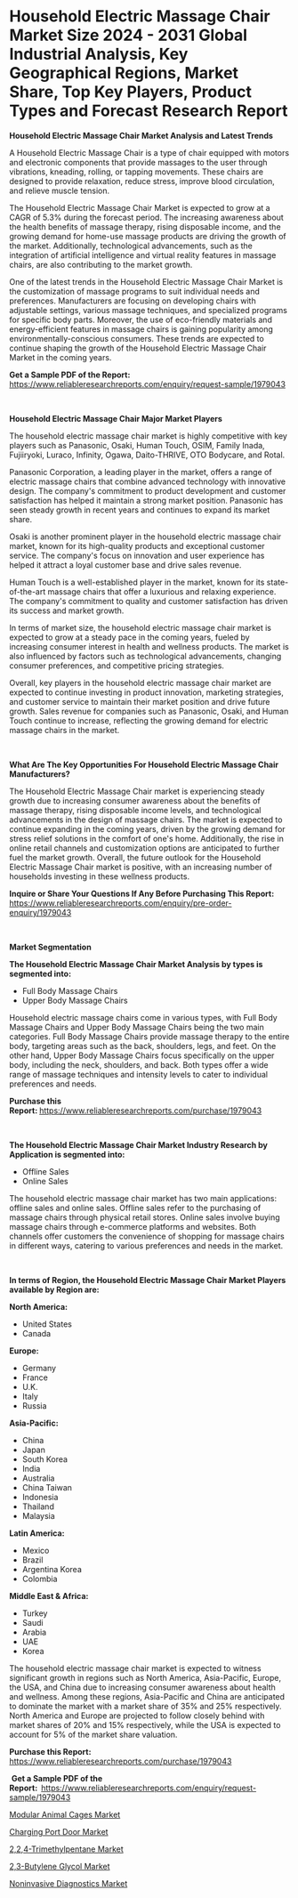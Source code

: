 <p><h1>Household Electric Massage Chair Market Size 2024 - 2031 Global Industrial Analysis, Key Geographical Regions, Market Share, Top Key Players, Product Types and Forecast Research Report</h1></p><p><strong>Household Electric Massage Chair Market Analysis and Latest Trends</strong></p>
<p><p>A Household Electric Massage Chair is a type of chair equipped with motors and electronic components that provide massages to the user through vibrations, kneading, rolling, or tapping movements. These chairs are designed to provide relaxation, reduce stress, improve blood circulation, and relieve muscle tension.</p><p>The Household Electric Massage Chair Market is expected to grow at a CAGR of 5.3% during the forecast period. The increasing awareness about the health benefits of massage therapy, rising disposable income, and the growing demand for home-use massage products are driving the growth of the market. Additionally, technological advancements, such as the integration of artificial intelligence and virtual reality features in massage chairs, are also contributing to the market growth.</p><p>One of the latest trends in the Household Electric Massage Chair Market is the customization of massage programs to suit individual needs and preferences. Manufacturers are focusing on developing chairs with adjustable settings, various massage techniques, and specialized programs for specific body parts. Moreover, the use of eco-friendly materials and energy-efficient features in massage chairs is gaining popularity among environmentally-conscious consumers. These trends are expected to continue shaping the growth of the Household Electric Massage Chair Market in the coming years.</p></p>
<p><strong>Get a Sample PDF of the Report:&nbsp;</strong> <a href="https://www.reliableresearchreports.com/enquiry/request-sample/1979043">https://www.reliableresearchreports.com/enquiry/request-sample/1979043</a></p>
<p>&nbsp;</p>
<p><strong>Household Electric Massage Chair Major Market Players</strong></p>
<p><p>The household electric massage chair market is highly competitive with key players such as Panasonic, Osaki, Human Touch, OSIM, Family Inada, Fujiiryoki, Luraco, Infinity, Ogawa, Daito-THRIVE, OTO Bodycare, and Rotal. </p><p>Panasonic Corporation, a leading player in the market, offers a range of electric massage chairs that combine advanced technology with innovative design. The company's commitment to product development and customer satisfaction has helped it maintain a strong market position. Panasonic has seen steady growth in recent years and continues to expand its market share.</p><p>Osaki is another prominent player in the household electric massage chair market, known for its high-quality products and exceptional customer service. The company's focus on innovation and user experience has helped it attract a loyal customer base and drive sales revenue. </p><p>Human Touch is a well-established player in the market, known for its state-of-the-art massage chairs that offer a luxurious and relaxing experience. The company's commitment to quality and customer satisfaction has driven its success and market growth.</p><p>In terms of market size, the household electric massage chair market is expected to grow at a steady pace in the coming years, fueled by increasing consumer interest in health and wellness products. The market is also influenced by factors such as technological advancements, changing consumer preferences, and competitive pricing strategies.</p><p>Overall, key players in the household electric massage chair market are expected to continue investing in product innovation, marketing strategies, and customer service to maintain their market position and drive future growth. Sales revenue for companies such as Panasonic, Osaki, and Human Touch continue to increase, reflecting the growing demand for electric massage chairs in the market.</p></p>
<p>&nbsp;</p>
<p><strong>What Are The Key Opportunities For Household Electric Massage Chair Manufacturers?</strong></p>
<p><p>The Household Electric Massage Chair market is experiencing steady growth due to increasing consumer awareness about the benefits of massage therapy, rising disposable income levels, and technological advancements in the design of massage chairs. The market is expected to continue expanding in the coming years, driven by the growing demand for stress relief solutions in the comfort of one's home. Additionally, the rise in online retail channels and customization options are anticipated to further fuel the market growth. Overall, the future outlook for the Household Electric Massage Chair market is positive, with an increasing number of households investing in these wellness products.</p></p>
<p><strong>Inquire or Share Your Questions If Any Before Purchasing This Report:</strong> <a href="https://www.reliableresearchreports.com/enquiry/pre-order-enquiry/1979043">https://www.reliableresearchreports.com/enquiry/pre-order-enquiry/1979043</a></p>
<p>&nbsp;</p>
<p><strong>Market Segmentation</strong></p>
<p><strong>The Household Electric Massage Chair Market Analysis by types is segmented into:</strong></p>
<p><ul><li>Full Body Massage Chairs</li><li>Upper Body Massage Chairs</li></ul></p>
<p><p>Household electric massage chairs come in various types, with Full Body Massage Chairs and Upper Body Massage Chairs being the two main categories. Full Body Massage Chairs provide massage therapy to the entire body, targeting areas such as the back, shoulders, legs, and feet. On the other hand, Upper Body Massage Chairs focus specifically on the upper body, including the neck, shoulders, and back. Both types offer a wide range of massage techniques and intensity levels to cater to individual preferences and needs.</p></p>
<p><strong>Purchase this Report:&nbsp;</strong><a href="https://www.reliableresearchreports.com/purchase/1979043">https://www.reliableresearchreports.com/purchase/1979043</a></p>
<p>&nbsp;</p>
<p><strong>The Household Electric Massage Chair Market Industry Research by Application is segmented into:</strong></p>
<p><ul><li>Offline Sales</li><li>Online Sales</li></ul></p>
<p><p>The household electric massage chair market has two main applications: offline sales and online sales. Offline sales refer to the purchasing of massage chairs through physical retail stores. Online sales involve buying massage chairs through e-commerce platforms and websites. Both channels offer customers the convenience of shopping for massage chairs in different ways, catering to various preferences and needs in the market.</p></p>
<p>&nbsp;</p>
<p><strong>In terms of Region, the Household Electric Massage Chair Market Players available by Region are:</strong></p>
<p>
    <p> <strong> North America: </strong>
        <ul>
            <li>United States</li>
            <li>Canada</li>
        </ul>
        </p> 
    <p> <strong> Europe: </strong>
        <ul>
            <li>Germany</li>
            <li>France</li>
            <li>U.K.</li>
            <li>Italy</li>
            <li>Russia</li>
        </ul>
        </p> 
    <p> <strong> Asia-Pacific: </strong>
        <ul>
            <li>China</li>
            <li>Japan</li>
            <li>South Korea</li>
            <li>India</li>
            <li>Australia</li>
            <li>China Taiwan</li>
            <li>Indonesia</li>
            <li>Thailand</li>
            <li>Malaysia</li>
        </ul>
        </p> 
    <p> <strong> Latin America: </strong>
        <ul>
            <li>Mexico</li>
            <li>Brazil</li>
            <li>Argentina Korea</li>
            <li>Colombia</li>
        </ul>
        </p> 
    <p> <strong> Middle East & Africa: </strong>
        <ul>
            <li>Turkey</li>
            <li>Saudi</li>
            <li>Arabia</li>
            <li>UAE</li>
            <li>Korea</li>
        </ul>
    </p>
    </p>
<p><p>The household electric massage chair market is expected to witness significant growth in regions such as North America, Asia-Pacific, Europe, the USA, and China due to increasing consumer awareness about health and wellness. Among these regions, Asia-Pacific and China are anticipated to dominate the market with a market share of 35% and 25% respectively. North America and Europe are projected to follow closely behind with market shares of 20% and 15% respectively, while the USA is expected to account for 5% of the market share valuation.</p></p>
<p><strong>Purchase this Report: </strong><a href="https://www.reliableresearchreports.com/purchase/1979043">https://www.reliableresearchreports.com/purchase/1979043</a></p>
<p>&nbsp;<strong>Get a Sample PDF of the Report:&nbsp;&nbsp;</strong><a href="https://www.reliableresearchreports.com/enquiry/request-sample/1979043">https://www.reliableresearchreports.com/enquiry/request-sample/1979043</a></p>
<p><strong></strong></p>
<p><p><a href="https://view.publitas.com/reportprime-1/modular-animal-cages-market-research-report-forecasted-for-period-from-2024-2031-by-market-type-market-application-and-region/">Modular Animal Cages Market</a></p><p><a href="https://view.publitas.com/reportprime-1/charging-port-door-market-size-market-share-and-global-market-analysis-report-2024-2031/">Charging Port Door Market</a></p><p><a href="https://gentle-editor-9db.notion.site/2-2-4-Trimethylpentane-Market-Insights-Market-Players-and-Forecast-Till-2031-680ba95eb91344b68633344a37152078">2,2,4-Trimethylpentane Market</a></p><p><a href="https://spotless-saver-8fd.notion.site/Global-2-3-Butylene-Glycol-Market-Size-and-Market-Trends-Insights-and-Projections-from-2024-to-2031-8ee21d9cd44b4aecaa5b90e70801ccf0">2,3-Butylene Glycol Market</a></p><p><a href="https://frill-swim-3cd.notion.site/Noninvasive-Diagnostics-Market-Size-and-Growth-Market-Segmentation-Regional-and-Country-Breakdowns-fa6c206d3ab745cb87d40dc0b8a9c05e">Noninvasive Diagnostics Market</a></p></p>